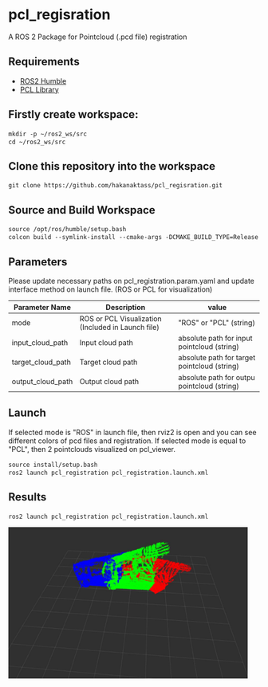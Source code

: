 # pcl_regisration
A ROS 2 Package for Pointcloud (.pcd file) registration

## Requirements
- [ROS2 Humble](https://docs.ros.org/en/humble/Installation/Ubuntu-Install-Debians.html)
- [PCL Library](https://pointclouds.org/downloads/)

## Firstly create workspace:
```
mkdir -p ~/ros2_ws/src
cd ~/ros2_ws/src

```
## Clone this repository into the workspace
```
git clone https://github.com/hakanaktass/pcl_regisration.git
```
## Source and Build Workspace

```
source /opt/ros/humble/setup.bash
colcon build --symlink-install --cmake-args -DCMAKE_BUILD_TYPE=Release

```

## Parameters

Please update necessary paths on pcl_registration.param.yaml and update interface method on launch file. (ROS or PCL for visualization)

| Parameter Name                 | Description                                                     | value                                             |
| ------------------------------ | --------------------------------------------------------------- | ------------------------------------------------- |
| mode                           | ROS or PCL Visualization (Included in Launch file)              | "ROS" or "PCL" (string)                           |
| input_cloud_path               | Input cloud path                                                | absolute path for input pointcloud (string)       | 
| target_cloud_path              | Target cloud path                                               | absolute path for target pointcloud (string)      |
| output_cloud_path              | Output cloud path                                               | absolute path for outpu pointcloud (string)       |

## Launch 

If selected mode is "ROS" in launch file, then rviz2 is open and you can see different colors of pcd files and registration. If selected mode is equal to "PCL", then 2 pointclouds visualized on pcl_viewer.

```
source install/setup.bash
ros2 launch pcl_registration pcl_registration.launch.xml
```


## Results

```
ros2 launch pcl_registration pcl_registration.launch.xml 

```
<img src="./img/pcl_registration.png" width="480px">
